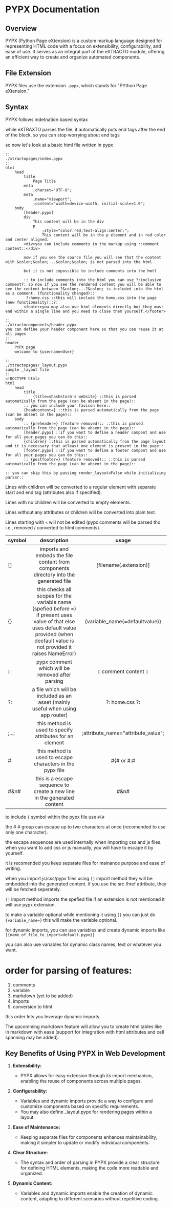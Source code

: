 # PYPX Documentation

## Overview

PYPX (Python Page eXtension) is a custom markup language designed for representing HTML code with a focus on extensibility, configurability, and ease of use. It serves as an integral part of the eXTRACTO module, offering an efficient way to create and organize automated components.

## File Extension

PYPX files use the extension `.pypx`, which stands for "PYthon Page eXtension."

## Syntax

PYPX follows indetnation based syntax

while eXTRAXTO parses the file, it automatically puts end tags after the end of the block,
so you can stop worrying about end tags

so now let's look at a basic html file written in pypx

```pypx
::
./xtractopages/index.pypx
::
html
    head
        title
            Page Title
        meta
            ;charset="UTF-8";
        meta
            ;name="viewport";
            ;content="width=device-width, initial-scale=1.0"; 
    body
        [header.pypx]
        div
            This content will be in the div
            p
                ;style="color:red;text-align:center;";
                This content will be in the p element and in red color and center aligned.
        <div>you can include comments in the markup using ::comment content::</div>
        
        now if you see the source file you will see that the content with &colon;&colon;...&colon;&colon; is not parsed into the html
        
        but it is not impossible to include comments into the hmtl
        
        :: to include comments into the html you can use ?:inclusive comment?: so now if you see the rendered content you will be able to see the content between ?&colon;...?&colon; is included into the html as a comment. (functionality changed)::
         ?:home.css ::this will include the home.css into the page (new functionality)::?:        
        <footer>you may also use html elements directly but they must end within a single line and you need to close them yourself.</footer>
```

```pypx
::
./xtractocomponents/header.pypx
you can define your header component here so that you can reuse it at all pages
::
header
    PYPX page
    welcome to {username=User}
```

```pypx
::
./xtractopages/_layout.pypx
sample _layout file
::
<!DOCTYPE html>
html
    head
        title
            {title=shashstorm's website} ::this is parsed automatically from the page (can be absent in the page)::
        :: you can include your favicon here::
        {headcontent=} ::this is parsed automatically from the page (can be absent in the page)::
    body
        :: {preheader=} (feature removed):: ::this is parsed automatically from the page (can be absent in the page)::
        [header.pypx] ::if you want to define a header compont and use for all your pages you can do this::
        {children} ::this is parsed automatically from the page layout and it is necessary that atleast one element is present in the page::
        [footer.pypx] ::if you want to define a footer compont and use for all your pages you can do this::
        :: {postfooter=} (feature removed):: ::this is parsed automatically from the page (can be absent in the page)::
        
:: you can skip this by passing render_layout=False while initializing parser::
```

Lines with children will be converted to a regular element with separate start and end tag (attributes also if specified).

Lines with no children will be converted to empty elements.

Lines without any attributes or children will be converted into plain text.

Lines starting with `<` will not be edited (pypx comments will be parsed tho i.e., removed / converted to html comments). 

| symbol |                                                                                       description                                                                                        |               usage                |
|:-------|:----------------------------------------------------------------------------------------------------------------------------------------------------------------------------------------:|:----------------------------------:|
| []     |                                                  imports and embeds the file content from components directory into the generated file                                                   |       [filename(.extension)]       |
| {}     | this checks all scopes for the variable name (spefied before =) if present uses value of that else uses default value provided (when deefault value is not provided it raises NameError) |   {variable_name(=defaultvalue)}   |
| ::     |                                                                     pypx comment which will be removed after parsing                                                                     |       :: comment content ::        |
| ?:     |                                                     a file which will be included as an asset (mainly useful when using app router)                                                      |           ?: home.css ?:           |
| ;...;  |                                                                 this method is used to specify attributes for an element                                                                 | ;attribute_name="attribute_value"; |
| #      |                                                                this method is used to escape characters in the pypx file                                                                 |             #{# or #:#             |
| #&n#   |                                                         this is a escape sequence to create a new line in the generated content                                                          |                #&n#                |

to include `{` symbol within the pypx file use `#{#`

the # # group can escape up to two characters at once (recomended to use only one character).

the escape sequences are used internally when importing css and js files.
 when you want to add css or js manually, you will have to escape it by yourself.

it is recomended you keep separate files for mainance purpose and ease of writing.

when you import js/css/pypx files using `[]` import method they will be embedded into the generated content.
if you use the src /href attribute, they will be fetched seperately.

`[]` import method imports the spefied file
if an extension is not mentioned it will use pypx extension.

to make a variable optional while mentioning it using `{}` you can just do `{variable_name=}` this will make the variable optional.

for dynamic imports, you can use variables and create dynamic imports like `[{name_of_file_to_import=default.pypx}]`

you can also use variables for dynamic class names, text or whatever you want.

# order for parsing of features:
1. comments
2. variable
3. markdown (yet to be added)
4. imports
5. conversion to html

this order lets you leverage dynamic imports.

The upcomming markdown feature will allow you to create html tables like in markdown with ease (support for integration with html attributes and cell spanning may be added).


## Key Benefits of Using PYPX in Web Development

1. **Extensibility:**
   - PYPX allows for easy extension through its import mechanism, enabling the reuse of components across multiple pages.

2. **Configurability:**
   - Variables and dynamic imports provide a way to configure and customize components based on specific requirements.
   - You may also define _layout.pypx for rendering pages within a layout.

3. **Ease of Maintenance:**
   - Keeping separate files for components enhances maintainability, making it simpler to update or modify individual components.

4. **Clear Structure:**
   - The syntax and order of parsing in PYPX provide a clear structure for defining HTML elements, making the code more readable and organized.

5. **Dynamic Content:**
   - Variables and dynamic imports enable the creation of dynamic content, adapting to different scenarios without repetitive coding.
